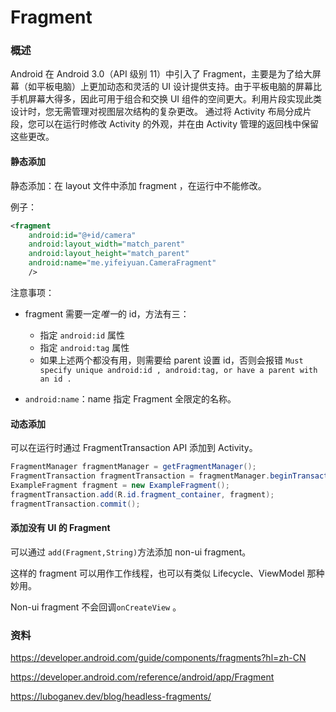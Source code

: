 # Fragment



### 概述



Android 在 Android 3.0（API 级别 11）中引入了 Fragment，主要是为了给大屏幕（如平板电脑）上更加动态和灵活的 UI 设计提供支持。由于平板电脑的屏幕比手机屏幕大得多，因此可用于组合和交换 UI 组件的空间更大。利用片段实现此类设计时，您无需管理对视图层次结构的复杂更改。 通过将 Activity 布局分成片段，您可以在运行时修改 Activity 的外观，并在由 Activity 管理的返回栈中保留这些更改。



#### 静态添加



静态添加：在 layout 文件中添加 fragment ，在运行中不能修改。



例子：

```xml
<fragment
    android:id="@+id/camera"
    android:layout_width="match_parent"
    android:layout_height="match_parent"
    android:name="me.yifeiyuan.CameraFragment"
    />
```



注意事项：

- fragment 需要一定*唯一*的 id，方法有三：
  - 指定 `android:id`  属性
  - 指定 `android:tag` 属性
  - 如果上述两个都没有用，则需要给 parent 设置 id，否则会报错 `Must specify unique android:id , android:tag, or have a parent with an id .`

- `android:name`：name 指定 Fragment 全限定的名称。



#### 动态添加



可以在运行时通过 FragmentTransaction API 添加到 Activity。



```java
FragmentManager fragmentManager = getFragmentManager();
FragmentTransaction fragmentTransaction = fragmentManager.beginTransaction();
ExampleFragment fragment = new ExampleFragment();
fragmentTransaction.add(R.id.fragment_container, fragment);
fragmentTransaction.commit();
```



#### 添加没有 UI 的 Fragment

可以通过 `add(Fragment,String)`方法添加 non-ui fragment。

这样的 fragment 可以用作工作线程，也可以有类似 Lifecycle、ViewModel 那种妙用。



Non-ui fragment 不会回调`onCreateView` 。

### 资料

https://developer.android.com/guide/components/fragments?hl=zh-CN

https://developer.android.com/reference/android/app/Fragment

https://luboganev.dev/blog/headless-fragments/